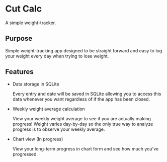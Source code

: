 # Cut Calc
A simple weight-tracker.

## Purpose
Simple weight-tracking app designed to be straight forward and easy to log your weight every day when trying to lose weight.

## Features
- Data storage in SQLite

  
  Every entry and date will be saved in SQLite allowing you to access this data whenever you want regardless of if the app has been closed.
- Weekly weight average calculation 

  
  View your weekly weight average to see if you are actually making progress! Weight varies day-by-day so the only true way to analyze progress is to observe your weekly average.
- Chart view (In progress)

  
  View your long-term progress in chart form and see how much you've progressed.

